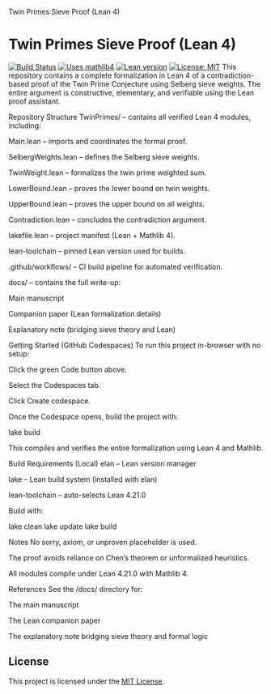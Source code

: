 Twin Primes Sieve Proof (Lean 4)
# Twin Primes Sieve Proof (Lean 4)

[![Build Status](https://github.com/kewowski/twin-primes-proof/actions/workflows/ci.yml/badge.svg)](https://github.com/kewowski/twin-primes-proof/actions/workflows/ci.yml)
[![Uses mathlib4](https://img.shields.io/badge/Uses-mathlib4-blue?logo=leanpub)](https://github.com/leanprover-community/mathlib4)
[![Lean version](https://img.shields.io/badge/Lean-4.21.0-blue)](https://leanprover.github.io/)
[![License: MIT](https://img.shields.io/badge/License-MIT-green.svg)](LICENSE)
This repository contains a complete formalization in Lean 4 of a contradiction-based proof of the Twin Prime Conjecture using Selberg sieve weights. The entire argument is constructive, elementary, and verifiable using the Lean proof assistant.

Repository Structure
TwinPrimes/ – contains all verified Lean 4 modules, including:

Main.lean – imports and coordinates the formal proof.

SelbergWeights.lean – defines the Selberg sieve weights.

TwinWeight.lean – formalizes the twin prime weighted sum.

LowerBound.lean – proves the lower bound on twin weights.

UpperBound.lean – proves the upper bound on all weights.

Contradiction.lean – concludes the contradiction argument.

lakefile.lean – project manifest (Lean + Mathlib 4).

lean-toolchain – pinned Lean version used for builds.

.github/workflows/ – CI build pipeline for automated verification.

docs/ – contains the full write-up:

Main manuscript

Companion paper (Lean formalization details)

Explanatory note (bridging sieve theory and Lean)

Getting Started (GitHub Codespaces)
To run this project in-browser with no setup:

Click the green Code button above.

Select the Codespaces tab.

Click Create codespace.

Once the Codespace opens, build the project with:

lake build

This compiles and verifies the entire formalization using Lean 4 and Mathlib.

Build Requirements (Local)
elan – Lean version manager

lake – Lean build system (installed with elan)

lean-toolchain – auto-selects Lean 4.21.0

Build with:

lake clean
lake update
lake build

Notes
No sorry, axiom, or unproven placeholder is used.

The proof avoids reliance on Chen’s theorem or unformalized heuristics.

All modules compile under Lean 4.21.0 with Mathlib 4.

References
See the /docs/ directory for:

The main manuscript

The Lean companion paper

The explanatory note bridging sieve theory and formal logic

## License

This project is licensed under the [MIT License](LICENSE).
